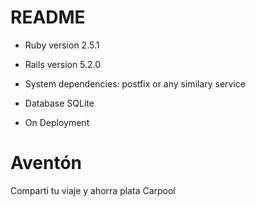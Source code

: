 # README

* Ruby version 2.5.1
* Rails version 5.2.0

* System dependencies: postfix or any similary service

* Database SQLite

* On Deployment

# Aventón

Comparti tu viaje y ahorra plata
Carpool
